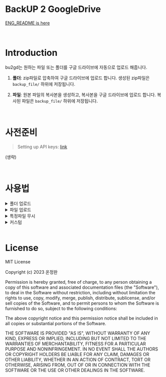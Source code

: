 # BackUP 2 GoogleDrive

[ENG_README is here](https://github.com/On-JungWoan/upload2gdrive/blob/master/README.md)

<br>

# Introduction
bu2gd는 원하는 파일 또는 폴더를 구글 드라이브에 자동으로 업로드 해줍니다.

1. **폴더**: zip파일로 압축하여 구글 드라이브에 업로드 합니다. 생성된 zip파일은 `backup_file/` 하위에 저장됩니다.

2. **파일**: 원본 파일의 복사본을 생성하고, 복사본을 구글 드라이브에 업로드 합니다. 복사된 파일은 `backup_file/` 하위에 저장됩니다.

<br>

# 사전준비

> Setting up API keys: [link](https://psychoria.tistory.com/674)

(생략)

<br>

# 사용법

<details>

<summary> 폴더 업로드 </summary>

폴더 전체를 업로드하고 싶다면, 터미널에 다음 명령어를 입력합니다.

```
> bash scripts/upload_dirs.sh /your/file/path/
```
</details>


<details>

<summary> 파일 업로드 </summary>

특정 파일을 업로드하고 싶다면, 터미널에 다음 명령어를 입력합니다.

```
> bash scripts/upload_files.sh /your/file.txt
```

</details>

<details>

<summary> 특정파일 무시 </summary>

만약 폴더를 업로드할 때, 특정 파일을 무시하고 업로드 하고 싶다면, `params/IGNORE_LIST`에 무시하고자 하는 디렉토리 또는 파일의 이름을 적으면 됩니다. 이 때, 줄바꿈하지 않고 한 줄로 적어야합니다.

```
[params/IGNORE_LIST]

cache test log secret.txt
```

cache, test, log, secret.txt는 무시하고 업로드하게 됩니다.

</details>

<details>

<summary> 커스텀 </summary>

만약, shell파일을 커스텀하고 싶다면, `scripts/upload_custom.sh`의 내용을 수정해주면 됩니다.

```
[scripts/upload_custom.sh]

id=$(<params/DRIVE_FOLDER_ID)
ignore=$(<params/IGNORE_LIST)

python main.py \
    --file_path ##your file path##
    --file_type ##your file type : dir or file##
    --backup_dir ##The path where backup files will be saved##
    --drive_folder_id $id
    --ignore $ignore
```

</details>

<br>

# License

MIT License

Copyright (c) 2023 온정완

Permission is hereby granted, free of charge, to any person obtaining a copy
of this software and associated documentation files (the "Software"), to deal
in the Software without restriction, including without limitation the rights
to use, copy, modify, merge, publish, distribute, sublicense, and/or sell
copies of the Software, and to permit persons to whom the Software is
furnished to do so, subject to the following conditions:

The above copyright notice and this permission notice shall be included in all
copies or substantial portions of the Software.

THE SOFTWARE IS PROVIDED "AS IS", WITHOUT WARRANTY OF ANY KIND, EXPRESS OR
IMPLIED, INCLUDING BUT NOT LIMITED TO THE WARRANTIES OF MERCHANTABILITY,
FITNESS FOR A PARTICULAR PURPOSE AND NONINFRINGEMENT. IN NO EVENT SHALL THE
AUTHORS OR COPYRIGHT HOLDERS BE LIABLE FOR ANY CLAIM, DAMAGES OR OTHER
LIABILITY, WHETHER IN AN ACTION OF CONTRACT, TORT OR OTHERWISE, ARISING FROM,
OUT OF OR IN CONNECTION WITH THE SOFTWARE OR THE USE OR OTHER DEALINGS IN THE
SOFTWARE.
